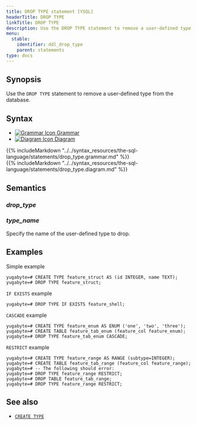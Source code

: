 ```yaml
---
title: DROP TYPE statement [YSQL]
headerTitle: DROP TYPE
linkTitle: DROP TYPE
description: Use the DROP TYPE statement to remove a user-defined type from the database.
menu:
  stable:
    identifier: ddl_drop_type
    parent: statements
type: docs
---
```


## Synopsis

Use the `DROP TYPE` statement to remove a user-defined type from the database.

## Syntax

<ul class="nav nav-tabs nav-tabs-yb">
  <li >
    <a href="#grammar" class="nav-link active" id="grammar-tab" data-toggle="tab" role="tab" aria-controls="grammar" aria-selected="true">
      <img src="/icons/file-lines.svg" alt="Grammar Icon">
      Grammar
    </a>
  </li>
  <li>
    <a href="#diagram" class="nav-link" id="diagram-tab" data-toggle="tab" role="tab" aria-controls="diagram" aria-selected="false">
      <img src="/icons/diagram.svg" alt="Diagram Icon">
      Diagram
    </a>
  </li>
</ul>

<div class="tab-content">
  <div id="grammar" class="tab-pane fade show active" role="tabpanel" aria-labelledby="grammar-tab">
  {{% includeMarkdown "../../syntax_resources/the-sql-language/statements/drop_type.grammar.md" %}}
  </div>
  <div id="diagram" class="tab-pane fade" role="tabpanel" aria-labelledby="diagram-tab">
  {{% includeMarkdown "../../syntax_resources/the-sql-language/statements/drop_type.diagram.md" %}}
  </div>
</div>

## Semantics

### *drop_type*

### *type_name*

Specify the name of the user-defined type to drop.

## Examples

Simple example

```plpgsql
yugabyte=# CREATE TYPE feature_struct AS (id INTEGER, name TEXT);
yugabyte=# DROP TYPE feature_struct;
```

`IF EXISTS` example

```plpgsql
yugabyte=# DROP TYPE IF EXISTS feature_shell;
```

`CASCADE` example

```plpgsql
yugabyte=# CREATE TYPE feature_enum AS ENUM ('one', 'two', 'three');
yugabyte=# CREATE TABLE feature_tab_enum (feature_col feature_enum);
yugabyte=# DROP TYPE feature_tab_enum CASCADE;
```

`RESTRICT` example

```plpgsql
yugabyte=# CREATE TYPE feature_range AS RANGE (subtype=INTEGER);
yugabyte=# CREATE TABLE feature_tab_range (feature_col feature_range);
yugabyte=# -- The following should error:
yugabyte=# DROP TYPE feature_range RESTRICT;
yugabyte=# DROP TABLE feature_tab_range;
yugabyte=# DROP TYPE feature_range RESTRICT;
```

## See also

- [`CREATE TYPE`](../ddl_create_type)
